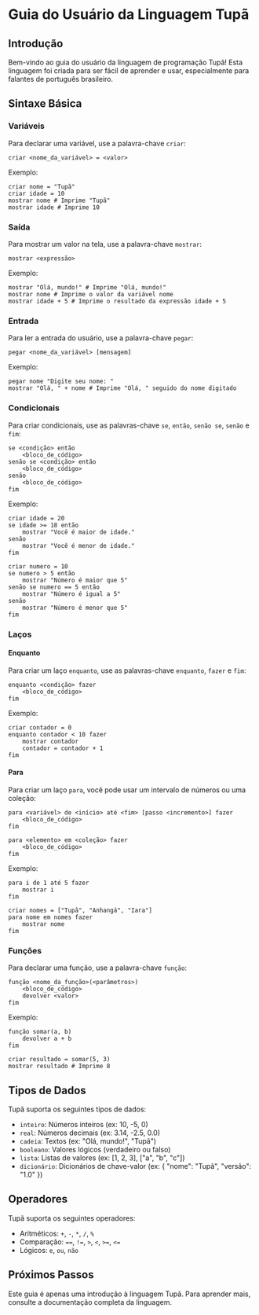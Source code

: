 # Guia do Usuário da Linguagem Tupã

## Introdução

Bem-vindo ao guia do usuário da linguagem de programação Tupã! Esta linguagem foi criada para ser fácil de aprender e usar, especialmente para falantes de português brasileiro.

## Sintaxe Básica

### Variáveis

Para declarar uma variável, use a palavra-chave `criar`:

```tupã
criar <nome_da_variável> = <valor>
```

Exemplo:

```tupã
criar nome = "Tupã"
criar idade = 10
mostrar nome # Imprime "Tupã"
mostrar idade # Imprime 10
```

### Saída

Para mostrar um valor na tela, use a palavra-chave `mostrar`:

```tupã
mostrar <expressão>
```

Exemplo:

```tupã
mostrar "Olá, mundo!" # Imprime "Olá, mundo!"
mostrar nome # Imprime o valor da variável nome
mostrar idade + 5 # Imprime o resultado da expressão idade + 5
```

### Entrada

Para ler a entrada do usuário, use a palavra-chave `pegar`:

```tupã
pegar <nome_da_variável> [mensagem]
```

Exemplo:

```tupã
pegar nome "Digite seu nome: "
mostrar "Olá, " + nome # Imprime "Olá, " seguido do nome digitado
```

### Condicionais

Para criar condicionais, use as palavras-chave `se`, `então`, `senão se`, `senão` e `fim`:

```tupã
se <condição> então
    <bloco_de_código>
senão se <condição> então
    <bloco_de_código>
senão
    <bloco_de_código>
fim
```

Exemplo:

```tupã
criar idade = 20
se idade >= 18 então
    mostrar "Você é maior de idade."
senão
    mostrar "Você é menor de idade."
fim

criar numero = 10
se numero > 5 então
    mostrar "Número é maior que 5"
senão se numero == 5 então
    mostrar "Número é igual a 5"
senão
    mostrar "Número é menor que 5"
fim
```

### Laços

#### Enquanto

Para criar um laço `enquanto`, use as palavras-chave `enquanto`, `fazer` e `fim`:

```tupã
enquanto <condição> fazer
    <bloco_de_código>
fim
```

Exemplo:

```tupã
criar contador = 0
enquanto contador < 10 fazer
    mostrar contador
    contador = contador + 1
fim
```

#### Para

Para criar um laço `para`, você pode usar um intervalo de números ou uma coleção:

```tupã
para <variável> de <início> até <fim> [passo <incremento>] fazer
    <bloco_de_código>
fim

para <elemento> em <coleção> fazer
    <bloco_de_código>
fim
```

Exemplo:

```tupã
para i de 1 até 5 fazer
    mostrar i
fim

criar nomes = ["Tupã", "Anhangá", "Iara"]
para nome em nomes fazer
    mostrar nome
fim
```

### Funções

Para declarar uma função, use a palavra-chave `função`:

```tupã
função <nome_da_função>(<parâmetros>)
    <bloco_de_código>
    devolver <valor>
fim
```

Exemplo:

```tupã
função somar(a, b)
    devolver a + b
fim

criar resultado = somar(5, 3)
mostrar resultado # Imprime 8
```

## Tipos de Dados

Tupã suporta os seguintes tipos de dados:

*   `inteiro`: Números inteiros (ex: 10, -5, 0)
*   `real`: Números decimais (ex: 3.14, -2.5, 0.0)
*   `cadeia`: Textos (ex: "Olá, mundo!", "Tupã")
*   `booleano`: Valores lógicos (verdadeiro ou falso)
*   `lista`: Listas de valores (ex: [1, 2, 3], ["a", "b", "c"])
*   `dicionário`: Dicionários de chave-valor (ex: { "nome": "Tupã", "versão": "1.0" })

## Operadores

Tupã suporta os seguintes operadores:

*   Aritméticos: `+`, `-`, `*`, `/`, `%`
*   Comparação: `==`, `!=`, `>`, `<`, `>=`, `<=`
*   Lógicos: `e`, `ou`, `não`

## Próximos Passos

Este guia é apenas uma introdução à linguagem Tupã. Para aprender mais, consulte a documentação completa da linguagem.
